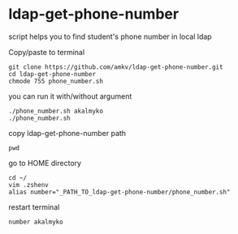 # ldap-get-phone-number

script helps you to find student's phone number in local ldap
    
Copy/paste to terminal

    git clone https://github.com/amkv/ldap-get-phone-number.git
    cd ldap-get-phone-number
    chmode 755 phone_number.sh
    
you can run it with/without argument

    ./phone_number.sh akalmyko
    ./phone_number.sh
    
copy ldap-get-phone-number path

    pwd
    
go to HOME directory

    cd ~/
    vim .zshenv
    alias number="_PATH_TO_ldap-get-phone-number/phone_number.sh"
    
restart terminal

    number akalmyko
